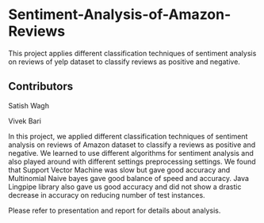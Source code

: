 # Sentiment-Analysis-of-Amazon-Reviews
 This project applies different classification techniques of sentiment analysis on reviews of yelp dataset to classify reviews as positive and negative.

## Contributors
Satish Wagh


Vivek Bari

In this project, we applied different classification techniques of sentiment analysis on reviews of Amazon dataset to classify a reviews as positive and negative. We learned to use different algorithms for sentiment analysis and also played around with different settings preprocessing settings. We found that Support Vector Machine was slow but gave good accuracy and Multinomial Naive bayes gave good balance of speed and accuracy. Java Lingpipe library also gave us good accuracy and did not show a drastic decrease in accuracy on reducing number of test instances.

Please refer to presentation and report for details about analysis.
